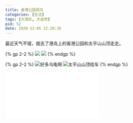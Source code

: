 ```yaml
---
title: 香港公园观鸟
categories: [生活]
tags: [大湾区, 大自然]
pid: 52
date: 2020-12-05 22:20:38
---
```


最近天气不错，就去了港岛上的香港公园和太平山山顶走走。

{% gp 2-2 %}
![](https://cos.pinlyu.com/post/2020/52-hkpark1.webp)
![](https://cos.pinlyu.com/post/2020/52-hkpark2.webp)
{% endgp %}
<!-- more -->

{% gp 2-2 %}
![好多乌龟啊](https://cos.pinlyu.com/post/2020/52-hkpark3.webp)
![太平山山顶缆车](https://cos.pinlyu.com/post/2020/52-peaktram.webp)
{% endgp %}

<iframe src="//player.bilibili.com/player.html?aid=852623894&bvid=BV1YL4y177to&cid=559105477&page=1" scrolling="no" border="0" frameborder="no" framespacing="0" allowfullscreen="true"> </iframe>